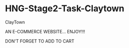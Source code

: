 # HNG-Stage2-Task-Claytown
ClayTown

AN E-COMMERCE WEBSITE... ENJOY!!!

DON'T FORGET TO ADD TO CART



